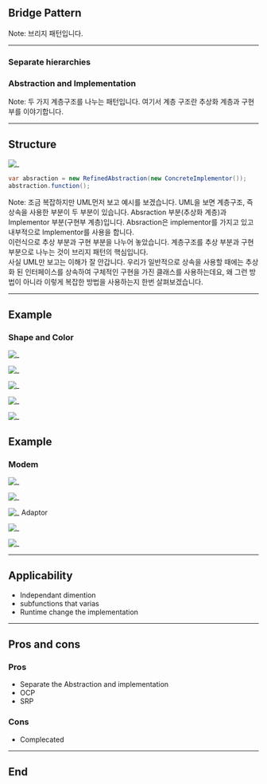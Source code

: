 ## Bridge Pattern

Note:
브리지 패턴입니다.

---

### Separate hierarchies
### Abstraction and Implementation

Note:
두 가지 계층구조를 나누는 패턴입니다.
여기서 계층 구조란 추상화 계층과 구현부를 이야기합니다.

---

## Structure
![_](https://upload.wikimedia.org/wikipedia/commons/thumb/c/cf/Bridge_UML_class_diagram.svg/1500px-Bridge_UML_class_diagram.svg.png)


```csharp
var absraction = new RefinedAbstraction(new ConcreteImplementor());
abstraction.function();
```

Note:
조금 복잡하지만 UML먼저 보고 예시를 보겠습니다.
UML을 보면 계층구조, 즉 상속을 사용한 부분이 두 부분이 있습니다. Absraction 부분(추상화 계층)과 Implementor 부분(구현부 계층)입니다.
Absraction은 implementor를 가지고 있고 내부적으로 Implementor를 사용을 합니다.<br>
이런식으로 추상 부분과 구현 부분을 나누어 놓았습니다.
계층구조를 추상 부분과 구현 부분으로 나누는 것이 브리지 패턴의 핵심입니다.<br>
사실 UML만 보고는 이해가 잘 안갑니다.
우리가 일반적으로 상속을 사용할 때에는 추상화 된 인터페이스를 상속하여 구체적인 구현을 가진 클래스를 사용하는데요, 왜 그런 방법이 아니라 이렇게 복잡한 방법을 사용하는지 한번 살펴보겠습니다.

---
## Example
### Shape and Color
![_](https://www.plantuml.com/plantuml/png/SoWkIImgAStDuShCAqajIajCJbK8paWiIAtcqdOfIYpNqEIgvKhEIImkLd3EB4hEIOLoWWjB4ujIkRZ0QXLiQdHrOV884PWYXzIy5A0D0000)


![_](https://www.plantuml.com/plantuml/png/SoWkIImgAStDuShCAqajIajCJbK8paWiIAtcqdOfIYpNqEIgvU82YoZOrEZgAWIbfZXd5YNdf28BEkMKfa94qPG65vOc5c4eXOewfEQb06q60000)


![_](https://www.plantuml.com/plantuml/png/SoWkIImgAStDuShCAqajIajCJbK8paWiIAtcqdOfIYpNqEIgvN9CAYufIamkKN3EB4hEIKNmWmjB4ujIkRZ0EXHiQdHrOKh055GeA3K5YwXJJcagX8-a7MOYc49eHn55Q8SAEwJcfG1z0000)


![_](https://www.plantuml.com/plantuml/png/SoWkIImgAStDuShCAqajIajCJbK8paWiIAtcqdOfIYpNqEIgvN9CAYufIamkKGXAJG5B8aISSafJ8K9SO4h1faPN5w4Eoa08EsSM9UTW4GykB4qiIaKs0s4od8MG01k3LGPga4DgNWhGLm00)


![_](https://www.plantuml.com/plantuml/png/SoWkIImgAStDuN9CAYufIamkKGZEI2n8hUPILd3Epyaluj9sAKeirz3agkNYoimhIIrAIqnEXKfnWPKgvEiMPQPdbEX2HA62DZMwG87CekISL6IHuCBInA9KBh1AY4XGQWeorocdD9NB8JKl1UWc0000)


## Example
### Modem
![_](https://www.plantuml.com/plantuml/png/SoWkIImgAStDuShCAqajIajCJbNmpKz9pQtcqbPmoKpC0L8UYNdffGL0Hd1gNWgG2afDJiqiI-MgvU9ApaaiBbO8zWPhWVAyGv1vFkvGNcPHSWxKREUSpDIy4Yuk98w2hguTH98BQfg2Rcc1RWrCq3i4Yw2FEnP11w0ZWVu10000)


![_](https://www.plantuml.com/plantuml/png/TO_F2W8X4CRlynJUmrU8XHOAjYvjFO3e5CAiBVxfKhrxRYgPq6bcVlpy-EoS5zQ7YK0RZ_OY9BB3JU7qW1KRqQWuZYXHtn5UbTDhGOHsiPOrZfqmrp172IG9vzWuV7BoDPpgQx-jhnwLbiAZIX2ajf9oZGrfDBwWQ9uTMe2yCCxNoOFA_azBRSZb60ypVnOvTMnWgjh0vdb9BG4DBX4D_lqs-wPtQ5IOw0q0)


![_](https://www.plantuml.com/plantuml/png/RP6nJiCm48RtUuhR8Jm0GrL4fIAbBBGyW6LVYoNNYMA7fI0n50d1oi3G8Xu0iS384n4_1AVK4Q7ovDmV__T_TnuwBofVBmrewwcQ2qbuNYXQhk00HreOFiw4NTGbVqp9AZukI9A-9hW5a4OuXzEyjSGgd_MhoRXVZKXfAJofLZnHekHGi8Kdz4M9nJnzunWLe_nyVkDLonAsTnYUDit7U_Fs4BPVuVxb21tJ7MArWsiUdp5irk5rdKnUfQVHbJHn_bEZoVfEOlUbOr98uc5sCzYv85x4B1liHKAlBV_k375tcDNbNvTybX0duuJuFmEvRPgGDqY65gp3aEVc1_y5)
Adaptor


![_](https://www.plantuml.com/plantuml/png/VOyz2W8n48NxEKKki5UGBGIBrKelC6IU44XMsIITXxSm-6HOBFD-NhwPQzEjzP8bhGtRNIF2vM4e8Z5hhU6OD7-4yOQbg0qsKby_JFqvlGwZpPZpk7nT_FPoyyhvH4L-2cEFdmkxEoPdTapYm1mDpC70oE9kSnSBwpv0gF-16Qlrajy0)


![_](https://www.plantuml.com/plantuml/png/fPBFoXCn5CNtzoakk9Jn0Rhu-C22IdLZzG7Ip9qIo2Hb9kEcAXMgYBeGMh12ArsgY0Ywz8awUGYJwLM6Clq3Gc7kJS_zvPmarwKJXQjo3SeuAZ8X2H_ObF8ftCI-4ZfyxWephYQX6999m-SXIL9F29wrPlgKAYaSfJpS8PQga9hfjxKYutWf3ZykgG3W0fFawe08hR7cx_qgY57f2Y4TOwqn99so9bIki5fJCOKRJP1x-KI7CeRXCZhaabt6xfBSnZf2JPb3cntV6NiOWNupssjYGta88ABEVtYFVZttd-O0nn59DKcUSjgpiiCpExpJQ43zCt3H3P_QywgB6aAdf6ai7058BSeIXuD6nztWKRkxVsVViOQ3T8A19qzgc7T20xnpdq-fzL8kllgHTSxcQBCE2lOQoExdRwR4-_Tlr_NtR_NsjT_yyYzNjngk_pZx2wxVB77tuqNu-SqAdqV7s7uWR3bm_zzp5wQ7zTVFzMABzPUbV_MkNgpFEUe8pcT-_CL0nyxdXk0wfAbo_GS0)

---
## Applicability
- Independant dimention
- subfunctions that varias 
- Runtime change the implementation

---
## Pros and cons
### Pros
- Separate the Abstraction and implementation
- OCP
- SRP


### Cons
- Complecated

---
## End